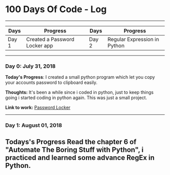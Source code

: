 # 100 Days Of Code - Log

-------------------------
| Days | Progress | Days | Progress |
|------|----------|------|----------|
| Day 1| Created a Password Locker app | Day 2 | Regular Expression in Python |

----------------------------
### Day 0: July 31, 2018

**Today's Progress**: I created a small python program which let you copy your accounts password to clipboard easily.

**Thoughts:** It's been a while since i coded in python, just to keep things going i started coding in python again. This was just a small project.

**Link to work:**
[Password Locker](https://github.com/naumanafsar/100-days-of-code/tree/master/progress/password-locker)

--------------------------
### Day 1: August 01, 2018
**Todays's Progress**
Read the chapter 6 of "Automate The Boring Stuff with Python", i practiced and learned some advance RegEx in Python.
--------------------------
